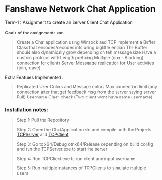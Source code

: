 # Fanshawe Network Chat Application <br>

Term-1 : Assignment to create an Server Client Chat Application  <br>
<br>
Goals of the assignment: <br.

> Create a Chat application using Winsock and TCP
> Implement a Buffer Class that encodes/decodes ints using biglittle endian
> The Buffer should also dynamically grow depending on teh message size
> Have a custom protocol with Length prefixing
> Multiple (non - Blocking) connection for clients
> Server Messgage replication for User activites (join, leave)
>

Extra Features Implemented : <br>

> Replicated User Colors and Message colors
> Max connection limit (any connection after that get feedback msg from the server saying server Full)
> Username Clash check (Two client wont have same username)

 ### Installation notes:<br>

> Step 1: Pull the Repository
>
> Step 2: Open the ChatApplication.sln and compile both the Projects [TCPServer](https://github.com/RedBellPepperoni/ChatApplication/blob/main/TCPServer/TCPServer.vcxproj "Server") and [TCPClient](https://github.com/RedBellPepperoni/ChatApplication/blob/main/TCPClient/TCPClient.vcxproj "Client")
>
> Step 3: Go to x64/Debug otr x64/Release depending on build config and run the TCPServer.exe to start the server
>
> Step 4: Run TCPClient.exe to run client and input username.
> 
> Step 5: Run multiple instances of TCPClients to simulate multiple users
<br>
